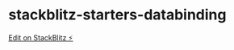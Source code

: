 # stackblitz-starters-databinding

[Edit on StackBlitz ⚡️](https://stackblitz.com/edit/stackblitz-starters-b3mt65)